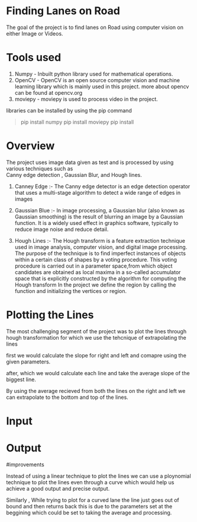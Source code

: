 # Finding Lanes on Road

The goal of the project is to find lanes on Road using computer vision on either Image or Videos. 

# Tools used 

1. Numpy - Inbuilt python library used for mathematical operations. 
2. OpenCV - OpenCV is an open source computer vision and machine learning library which is mainly used in this project. more about opencv can be found at opencv.org
3. moviepy - moviepy is used to process video in the project. 

libraries can be installed by using the pip command 
> pip install numpy
> pip install moviepy
> pip install 
# Overview 

The project uses image data given as test and is processed by using various techniques such as  
Canny edge detection ,  Gaussian Blur, and Hough lines. 

1. Canney Edge :- 
  The Canny edge detector is an edge detection operator that uses a multi-stage algorithm to detect a wide range of edges in images 

2. Gaussian Blue :- 
  In image processing, a Gaussian blur (also known as Gaussian smoothing) is the result of blurring an image by a Gaussian function. 
  It is a widely used effect in graphics software, typically to reduce image noise and reduce detail.
3. Hough Lines :- 
  The Hough transform is a feature extraction technique used in image analysis, computer vision, and digital image processing.
  The purpose of the technique is to find imperfect instances of objects within a certain class of shapes by a voting procedure.
  This voting procedure is carried out in a parameter space,from which object candidates are obtained as local maxima in a so-called accumulator space that is explicitly constructed by the algorithm for computing the Hough transform
  In the project we define the region by calling the function and initializing the vertices or region.
# Plotting the Lines 

The most challenging segment of the project was to plot the lines through hough transformation for which we use the tehcnique of extrapolating the lines

first we would calculate the slope for right and left and comapre using the given parameters. 

after, which we would calculate each line and take the average slope of the biggest line. 

By using the average recieved from both the lines on the right and left we can extrapolate to the bottom and top of the lines.

# Input 






# Output 





#improvements 

Instead of using a linear technique to plot the lines we can use a ploynomial technique to plot the lines even through a curve which would help us achieve a good output and precise output.

Similarly , While trying to plot for a curved lane the line just goes out of bound and then returns back this is due to the parameters set at the beggining which could be set to taking the average and processing. 



